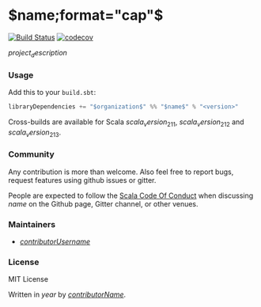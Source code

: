 # $name;format="cap"$

[![Build Status](https://travis-ci.com/$contributorUsername$/$name$.svg?branch=master)](https://travis-ci.com/$contributorUsername$/$name$)
[![codecov](https://codecov.io/gh/$contributorUsername$/$name$/branch/master/graphs/badge.svg)](https://codecov.io/gh/$contributorUsername$/$name$)

$project_description$

### Usage

Add this to your `build.sbt`:

```scala
libraryDependencies += "$organization$" %% "$name$" % "<version>"
```

Cross-builds are available for Scala $scala_version_211$, $scala_version_212$ and $scala_version_213$.

### Community

Any contribution is more than welcome. Also feel free to report bugs, request features using github issues or gitter.

People are expected to follow the [Scala Code Of Conduct](https://www.scala-lang.org/conduct/) when discussing $name$ on the Github page, Gitter channel, or other venues.

### Maintainers

* [$contributorUsername$](https://github.com/$contributorUsername$)

### License

MIT License

Written in $year$ by [$contributorName$](https://github.com/$contributorUsername$).